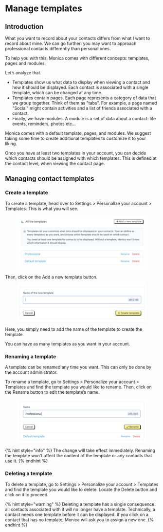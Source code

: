 # Manage templates

## Introduction

What you want to record about your contacts differs from what I want to record about mine. We can go further: you may want to approach professional contacts differently than personal ones.

To help you with this, Monica comes with different concepts: templates, pages and modules.

Let’s analyze that.

* Templates show us what data to display when viewing a contact and how it should be displayed. Each contact is associated with a single template, which can be changed at any time.
* Templates contain pages. Each page represents a category of data that we group together. Think of them as "tabs". For example, a page named "Social" might contain activities and a list of friends associated with a contact.
* Finally, we have modules. A module is a set of data about a contact: life events, reminders, photos etc…

Monica comes with a default template, pages, and modules. We suggest taking some time to create additional templates to customize it to your liking.

Once you have at least two templates in your account, you can decide which contacts should be assigned with which templates. This is defined at the contact level, when viewing the contact page.

## Managing contact templates

### Create a template

To create a template, head over to Settings > Personalize your account > Templates. This is what you will see.

<figure><img src="../.gitbook/assets/Untitled.png" alt=""><figcaption></figcaption></figure>

Then, click on the Add a new template button.

<figure><img src="../.gitbook/assets/Untitled(1).png" alt=""><figcaption></figcaption></figure>

Here, you simply need to add the name of the template to create the template.

You can have as many templates as you want in your account.

### Renaming a template

A template can be renamed any time you want. This can only be done by the account administrator.

To rename a template, go to Settings > Personalize your account > Templates and find the template you would like to rename. Then, click on the Rename button to edit the template’s name.

<figure><img src="../.gitbook/assets/Untitled(2).png" alt=""><figcaption></figcaption></figure>

{% hint style="info" %}
The change will take effect immediately. Renaming the template won't affect the content of the template or any contacts that use it.
{% endhint %}

### Deleting a template

To delete a template, go to Settings > Personalize your account > Templates and find the template you would like to delete. Locate the Delete button and click on it to proceed.

{% hint style="warning" %}
Deleting a template has a single consequence: all contacts associated with it will no longer have a template. Technically, a contact needs one template before it can be displayed. If you click on a contact that has no template, Monica will ask you to assign a new one.
{% endhint %}
